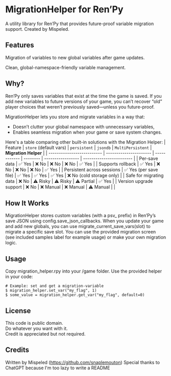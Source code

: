 # MigrationHelper for Ren’Py
A utility library for Ren’Py that provides future-proof variable migration support.
Created by Mispeled.

## Features
Migration of variables to new global variables after game updates.

Clean, global-namespace-friendly variable management.

## Why?
Ren’Py only saves variables that exist at the time the game is saved.
If you add new variables to future versions of your game, you can’t recover “old” player choices that weren’t previously saved—unless you future-proof.

MigrationHelper lets you store and migrate variables in a way that:
- Doesn’t clutter your global namespace with unnecessary variables,
- Enables seamless migration when your game or save system changes.

Here's a table comparing other built-in solutions with the Migration Helper:
| Feature                    | `store` (default vars) | `persistent` | `jsondb` | `MultiPersistent` | **Migration Helper**     |
| -------------------------- | ---------------------- | ------------ | -------- | ----------------- | ------------------------ |
| Per-save data              | ✅ Yes                  | ❌ No         | ❌ No     | ❌ No              | ✅ Yes                    |
| Supports rollback          | ✅ Yes                  | ❌ No         | ❌ No     | ❌ No              | ✅ Yes     |
| Persistent across sessions | ✅ Yes (per save file)  | ✅ Yes        | ✅ Yes    | ✅ Yes             | ❌ No (cold storage only) |
| Safe for migrating data    | ❌ No                   | ⚠️ Risky     | ⚠️ Risky | ⚠️ Partial        | ✅ Yes                    |
| Version upgrade support    | ❌ No                   | ❌ Manual     | ❌ Manual | ⚠️ Manual         |                          |

## How It Works
MigrationHelper stores custom variables (with a psv_ prefix) in Ren’Py’s save JSON using config.save_json_callbacks.
When you update your game and add new globals, you can use migrate_current_save_vars(slot) to migrate a specific save slot.
You can use the provided migration screen (see included samples label for example usage) or make your own migration logic.

## Usage
Copy migration_helper.rpy into your /game folder.
Use the provided helper in your code:

```
# Example: set and get a migration-variable
$ migration_helper.set_var("my_flag", 1)
$ some_value = migration_helper.get_var("my_flag", default=0)
```

## License
This code is public domain.  
Do whatever you want with it.  
Credit is appreciated but not required.

## Credits
Written by Mispeled (https://github.com/snaplemouton)
Special thanks to ChatGPT because I'm too lazy to write a README
